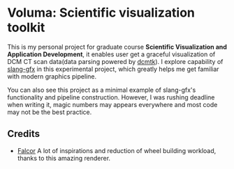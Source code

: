 # Voluma: Scientific visualization toolkit

This is my personal project for graduate course **Scientific Visualization and Application Development**, it enables user get a graceful visualization of DCM CT scan data(data parsing powered by [dcmtk](https://shader-slang.com/slang/gfx-user-guide/)). I explore capability of [slang-gfx](https://shader-slang.com/slang/gfx-user-guide/) in this experimental project, which greatly helps me get familiar with modern graphics pipeline.

You can also see this project as a minimal example of slang-gfx's functionality and pipeline construction. However, I was rushing deadline when writing it, magic numbers may appears everywhere and most code may not be the best practice.

## Credits

- [Falcor](https://github.com/NVIDIAGameWorks/Falcor) A lot of inspirations and reduction of wheel building workload, thanks to this amazing renderer.
